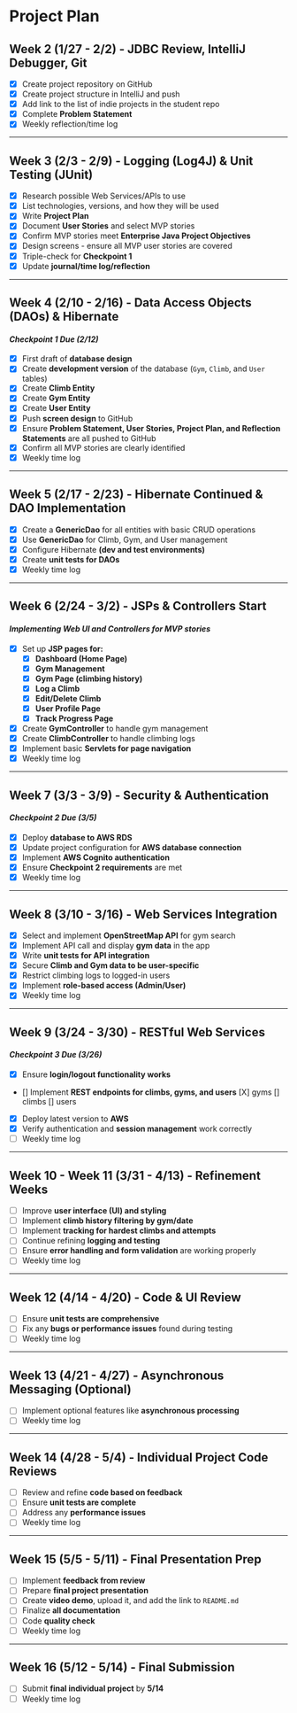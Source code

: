 # **Project Plan**

## **Week 2 (1/27 - 2/2) - JDBC Review, IntelliJ Debugger, Git**
- [X] Create project repository on GitHub
- [X] Create project structure in IntelliJ and push
- [X] Add link to the list of indie projects in the student repo
- [X] Complete **Problem Statement**
- [X] Weekly reflection/time log

---

## **Week 3 (2/3 - 2/9) - Logging (Log4J) & Unit Testing (JUnit)**
- [X] Research possible Web Services/APIs to use
- [X] List technologies, versions, and how they will be used
- [X] Write **Project Plan**
- [X] Document **User Stories** and select MVP stories
- [X] Confirm MVP stories meet **Enterprise Java Project Objectives**
- [X] Design screens - ensure all MVP user stories are covered
- [X] Triple-check for **Checkpoint 1**
- [X] Update **journal/time log/reflection**

---

## **Week 4 (2/10 - 2/16) - Data Access Objects (DAOs) & Hibernate**
#### *Checkpoint 1 Due (2/12)*
- [X] First draft of **database design**
- [X] Create **development version** of the database (`Gym`, `Climb`, and `User` tables)
- [X] Create **Climb Entity**
- [X] Create **Gym Entity**
- [X] Create **User Entity**
- [X] Push **screen design** to GitHub
- [X] Ensure **Problem Statement, User Stories, Project Plan, and Reflection Statements** are all pushed to GitHub
- [X] Confirm all MVP stories are clearly identified
- [X] Weekly time log

---

## **Week 5 (2/17 - 2/23) - Hibernate Continued & DAO Implementation**
- [X] Create a **GenericDao** for all entities with basic CRUD operations
- [X] Use **GenericDao** for Climb, Gym, and User management
- [X] Configure Hibernate **(dev and test environments)**
- [X] Create **unit tests for DAOs**
- [X] Weekly time log

---

## **Week 6 (2/24 - 3/2) - JSPs & Controllers Start**
#### *Implementing Web UI and Controllers for MVP stories*
- [X] Set up **JSP pages for:**
    - [X] **Dashboard (Home Page)**
    - [X] **Gym Management**
    - [X] **Gym Page (climbing history)**
    - [X] **Log a Climb**
    - [X] **Edit/Delete Climb**
    - [X] **User Profile Page**
    - [X] **Track Progress Page**
- [X] Create **GymController** to handle gym management
- [X] Create **ClimbController** to handle climbing logs
- [X] Implement basic **Servlets for page navigation**
- [X] Weekly time log

---

## **Week 7 (3/3 - 3/9) - Security & Authentication**
#### *Checkpoint 2 Due (3/5)*
- [X] Deploy **database to AWS RDS**
- [X] Update project configuration for **AWS database connection**
- [X] Implement **AWS Cognito authentication**
- [X] Ensure **Checkpoint 2 requirements** are met
- [X] Weekly time log

---

## **Week 8 (3/10 - 3/16) - Web Services Integration**
- [X] Select and implement **OpenStreetMap API** for gym search
- [X] Implement API call and display **gym data** in the app
- [X] Write **unit tests for API integration**
- [X] Secure **Climb and Gym data to be user-specific**
- [X] Restrict climbing logs to logged-in users
- [X] Implement **role-based access (Admin/User)**
- [X] Weekly time log

---

## **Week 9 (3/24 - 3/30) - RESTful Web Services**
#### *Checkpoint 3 Due (3/26)*
- [X] Ensure **login/logout functionality works**
- [] Implement **REST endpoints for climbs, gyms, and users** 
    [X] gyms
    [] climbs
    [] users

- [X] Deploy latest version to **AWS**
- [X] Verify authentication and **session management** work correctly
- [ ] Weekly time log

---

## **Week 10 - Week 11 (3/31 - 4/13) - Refinement Weeks**
- [ ] Improve **user interface (UI) and styling**
- [ ] Implement **climb history filtering by gym/date**
- [ ] Implement **tracking for hardest climbs and attempts**
- [ ] Continue refining **logging and testing**
- [ ] Ensure **error handling and form validation** are working properly
- [ ] Weekly time log

---

## **Week 12 (4/14 - 4/20) - Code & UI Review**
- [ ] Ensure **unit tests are comprehensive**
- [ ] Fix any **bugs or performance issues** found during testing
- [ ] Weekly time log

---

## **Week 13 (4/21 - 4/27) - Asynchronous Messaging (Optional)**
- [ ] Implement optional features like **asynchronous processing**
- [ ] Weekly time log

---

## **Week 14 (4/28 - 5/4) - Individual Project Code Reviews**
- [ ] Review and refine **code based on feedback**
- [ ] Ensure **unit tests are complete**
- [ ] Address any **performance issues**
- [ ] Weekly time log

---

## **Week 15 (5/5 - 5/11) - Final Presentation Prep**
- [ ] Implement **feedback from review**
- [ ] Prepare **final project presentation**
- [ ] Create **video demo**, upload it, and add the link to `README.md`
- [ ] Finalize **all documentation**
- [ ] Code **quality check**
- [ ] Weekly time log

---

## **Week 16 (5/12 - 5/14) - Final Submission**
- [ ] Submit **final individual project** by **5/14**
- [ ] Weekly time log